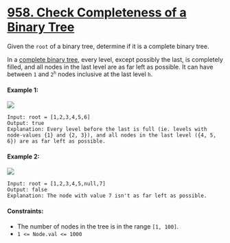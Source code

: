 # [958. Check Completeness of a Binary Tree](https://leetcode.com/problems/check-completeness-of-a-binary-tree/description/)

Given the ```root``` of a binary tree, determine if it is a complete binary tree.

In a [complete binary tree](https://en.wikipedia.org/wiki/Binary_tree#Types_of_binary_trees), every level, except possibly the last, is completely filled, and all nodes in the last level are as far left as possible. It can have between ```1``` and <code>2<sup>h</sup></code> nodes inclusive at the last level ```h```.


#### Example 1:
![](https://assets.leetcode.com/uploads/2018/12/15/complete-binary-tree-1.png)
```
Input: root = [1,2,3,4,5,6]
Output: true
Explanation: Every level before the last is full (ie. levels with node-values {1} and {2, 3}), and all nodes in the last level ({4, 5, 6}) are as far left as possible.
```
#### Example 2:
![](https://assets.leetcode.com/uploads/2018/12/15/complete-binary-tree-2.png)
```
Input: root = [1,2,3,4,5,null,7]
Output: false
Explanation: The node with value 7 isn't as far left as possible.
```


#### Constraints:

* The number of nodes in the tree is in the range ```[1, 100]```.
* ```1 <= Node.val <= 1000```
